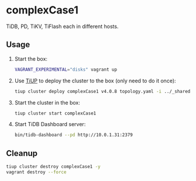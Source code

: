# complexCase1

TiDB, PD, TiKV, TiFlash each in different hosts.

## Usage

1. Start the box:

   ```bash
   VAGRANT_EXPERIMENTAL="disks" vagrant up
   ```

1. Use [TiUP](https://tiup.io/) to deploy the cluster to the box (only need to do it once):

   ```bash
   tiup cluster deploy complexCase1 v4.0.8 topology.yaml -i ../_shared/vagrant_key -y --user vagrant
   ```

1. Start the cluster in the box:

   ```bash
   tiup cluster start complexCase1
   ```

1. Start TiDB Dashboard server:

   ```bash
   bin/tidb-dashboard --pd http://10.0.1.31:2379
   ```

## Cleanup

```bash
tiup cluster destroy complexCase1 -y
vagrant destroy --force
```
